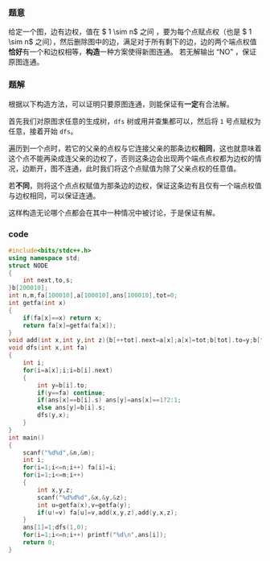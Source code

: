 ### 题意

给定一个图，边有边权，值在 $ 1 \sim n$ 之间 ，要为每个点赋点权（也是 $ 1 \sim n$ 之间），然后删除图中的边，满足对于所有剩下的边，边的两个端点权值**恰好**有一个和边权相等，**构造**一种方案使得新图连通。
若无解输出 “NO” ，保证原图连通。

### 题解

根据以下构造方法，可以证明只要原图连通，则能保证有**一定**有合法解。

首先我们对原图求任意的生成树，`dfs` 树或用并查集都可以，然后将 `1` 号点赋权为任意，接着开始  `dfs`。

遍历到一个点时，若它的父亲的点权与它连接父亲的那条边权**相同**，这也就意味着这个点不能再染成连父亲的边权了，否则这条边会出现两个端点点权都为边权的情况，边断开，图不连通，此时我们将这个点赋值为除了父亲点权的任意值。

若**不同**，则将这个点点权赋值为那条边的边权，保证这条边有且仅有一个端点权值与边权相同，可以保证连通。

这样构造无论哪个点都会在其中一种情况中被讨论，于是保证有解。

### code

```cpp
#include<bits/stdc++.h>
using namespace std;
struct NODE
{
	int next,to,s;
}b[200010];
int n,m,fa[100010],a[100010],ans[100010],tot=0;
int getfa(int x)
{
	if(fa[x]==x) return x;
	return fa[x]=getfa(fa[x]);
}
void add(int x,int y,int z){b[++tot].next=a[x];a[x]=tot;b[tot].to=y;b[tot].s=z;}
void dfs(int x,int fa)
{
	int i;
	for(i=a[x];i;i=b[i].next)
	{
		int y=b[i].to;
		if(y==fa) continue;
		if(ans[x]==b[i].s) ans[y]=ans[x]==1?2:1;
		else ans[y]=b[i].s;
		dfs(y,x);
	}
}
int main()
{
	scanf("%d%d",&n,&m);
	int i;
	for(i=1;i<=n;i++) fa[i]=i;
	for(i=1;i<=m;i++)
	{
		int x,y,z;
		scanf("%d%d%d",&x,&y,&z);
		int u=getfa(x),v=getfa(y);
		if(u!=v) fa[u]=v,add(x,y,z),add(y,x,z);
	}
	ans[1]=1;dfs(1,0);
	for(i=1;i<=n;i++) printf("%d\n",ans[i]);
	return 0;
}

```

